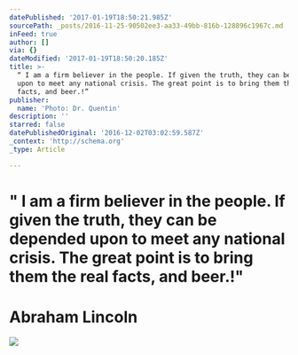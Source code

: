 ```yaml
---
datePublished: '2017-01-19T18:50:21.985Z'
sourcePath: _posts/2016-11-25-90502ee3-aa33-49bb-816b-128896c1967c.md
inFeed: true
author: []
via: {}
dateModified: '2017-01-19T18:50:20.185Z'
title: >-
  “ I am a firm believer in the people. If given the truth, they can be depended
  upon to meet any national crisis. The great point is to bring them the real
  facts, and beer.!”
publisher:
  name: 'Photo: Dr. Quentin'
description: ''
starred: false
datePublishedOriginal: '2016-12-02T03:02:59.587Z'
_context: 'http://schema.org'
_type: Article

---
```

# **" I am a firm believer in the people. If given the truth, they can be depended upon to meet any national crisis. The great point is to bring them the real facts, and beer.!"**

# **Abraham Lincoln**
![](https://the-grid-user-content.s3-us-west-2.amazonaws.com/1fd18d2b-334f-4ab8-bdee-0c293048d02e.jpg)